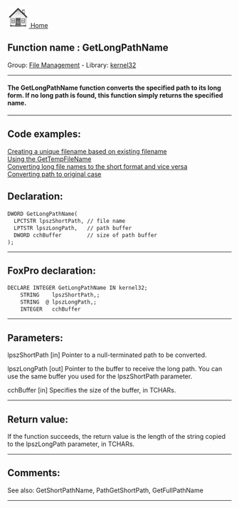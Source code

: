 [<img src="../../images/home.png"> Home ](https://github.com/VFPX/Win32API)  

## Function name : GetLongPathName
Group: [File Management](../../functions_group.md#File_Management)  -  Library: [kernel32](../../Libraries.md#kernel32)  
***  


#### The GetLongPathName function converts the specified path to its long form. If no long path is found, this function simply returns the specified name. 
***  


## Code examples:
[Creating a unique filename based on existing filename](../../samples/sample_014.md)  
[Using the GetTempFileName](../../samples/sample_016.md)  
[Converting long file names to the short format and vice versa](../../samples/sample_055.md)  
[Converting path to original case](../../samples/sample_102.md)  

## Declaration:
```foxpro  
DWORD GetLongPathName(
  LPCTSTR lpszShortPath, // file name
  LPTSTR lpszLongPath,   // path buffer
  DWORD cchBuffer        // size of path buffer
);  
```  
***  


## FoxPro declaration:
```foxpro  
DECLARE INTEGER GetLongPathName IN kernel32;
	STRING    lpszShortPath,;
	STRING  @ lpszLongPath,;
	INTEGER   cchBuffer  
```  
***  


## Parameters:
lpszShortPath 
[in] Pointer to a null-terminated path to be converted. 

lpszLongPath 
[out] Pointer to the buffer to receive the long path. You can use the same buffer you used for the lpszShortPath parameter. 

cchBuffer 
[in] Specifies the size of the buffer, in TCHARs.   
***  


## Return value:
If the function succeeds, the return value is the length of the string copied to the lpszLongPath parameter, in TCHARs.   
***  


## Comments:
See also: GetShortPathName, PathGetShortPath, GetFullPathName   
  
***  

